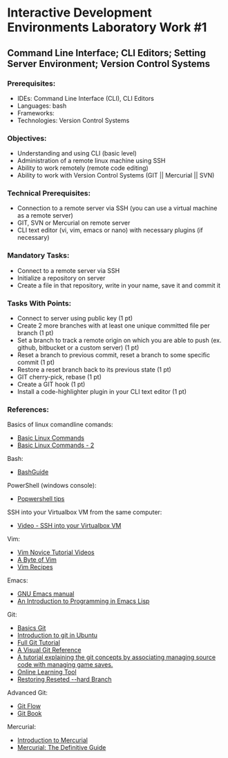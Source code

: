 # Interactive Development Environments Laboratory Work #1

## Command Line Interface; CLI Editors; Setting Server Environment; Version Control Systems

### Prerequisites:
  - IDEs: Command Line Interface (CLI), CLI Editors
  - Languages: bash
  - Frameworks:
  - Technologies: Version Control Systems

### Objectives:
  - Understanding and using CLI (basic level)
  - Administration of a remote linux machine using SSH
  - Ability to work remotely (remote code editing)
  - Ability to work with Version Control Systems (GIT || Mercurial || SVN)

### Technical Prerequisites:
  - Connection to a remote server via SSH (you can use a virtual machine as a remote server)
  - GIT, SVN or Mercurial on remote server
  - CLI text editor (vi, vim, emacs or nano) with necessary plugins (if necessary)

### Mandatory Tasks:
  - Connect to a remote server via SSH
  - Initialize a repository on server
  - Create a file in that repository, write in your name, save it and commit it

### Tasks With Points:
  - Connect to server using public key (1 pt)
  - Create 2 more branches with at least one unique committed file per branch (1 pt)
  - Set a branch to track a remote origin on which you are able to push (ex. github, bitbucket or a custom server) (1 pt)
  - Reset a branch to previous commit, reset a branch to some specific commit (1 pt)
  - Restore a reset branch back to its previous state (1 pt)
  - GIT cherry-pick, rebase (1 pt)
  - Create a GIT hook (1 pt)
  - Install a code-highlighter plugin in your CLI text editor (1 pt)

### References:

Basics of linux comandline comands:
  - [Basic Linux Commands](http://www.debianhelp.co.uk/commands.htm)
  - [Basic Linux Commands - 2](http://www.comptechdoc.org/os/linux/usersguide/linux_ugbasics.html)

Bash:
  - [BashGuide](http://mywiki.wooledge.org/BashGuide)

PowerShell (windows console):
  - [Popwershell tips](http://powershell.com/cs/blogs/tips/)

SSH into your Virtualbox VM from the same computer:
  - [Video - SSH into your Virtualbox VM](http://www.youtube.com/watch?v=5BsShkcweIs)

Vim:
  - [Vim Novice Tutorial Videos](http://www.derekwyatt.org/vim/vim-tutorial-videos/vim-novice-tutorial-videos/)
  - [A Byte of Vim](http://www.swaroopch.com/notes/Vim/)
  - [Vim Recipes](http://vim.runpaint.org/toc/)

Emacs:
  - [GNU Emacs manual](http://www.gnu.org/software/emacs/manual/emacs.html)
  - [An Introduction to Programming in Emacs Lisp](http://www.gnu.org/software/emacs/emacs-lisp-intro/)

Git:
  - [Basics Git](http://www.manniwood.com/starting_a_project_with_git.html)
  - [Introduction to git in Ubuntu](https://help.ubuntu.com/community/Git)
  - [Full Git Tutorial](http://www.vogella.com/articles/Git/article.html)
  - [A Visual Git Reference](http://marklodato.github.com/visual-git-guide/index-en.html)
  - [A tutorial explaining the git concepts by associating managing source code with managing game saves.](http://www-cs-students.stanford.edu/~blynn/gitmagic/)
  - [Online Learning Tool](http://pcottle.github.com/learnGitBranching/)
  - [Restoring Reseted --hard Branch](http://www.code-speculations.me/blog/a/omg_git_reset_hard)

Advanced Git:
  - [Git Flow](http://nvie.com/posts/a-successful-git-branching-model/)
  - [Git Book](http://git-scm.com/book)

Mercurial:
  - [Introduction to Mercurial](http://hginit.com/)
  - [Mercurial: The Definitive Guide](http://hgbook.red-bean.com/)
